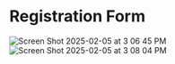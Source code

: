 # Registration Form
![Screen Shot 2025-02-05 at 3 06 45 PM](https://github.com/user-attachments/assets/c624e298-4d12-4cbe-9148-e5f7e44b4cf8)![Screen Shot 2025-02-05 at 3 08 04 PM](https://github.com/user-attachments/assets/86aa2805-6a39-4581-9409-48816fb0719a)
